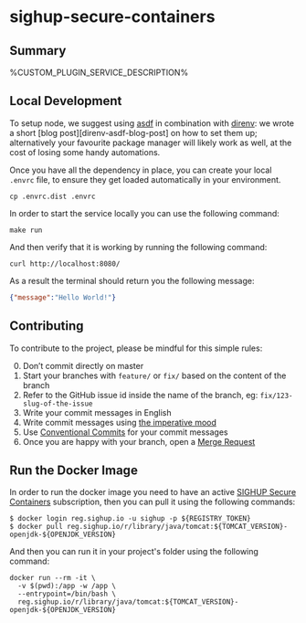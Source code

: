 # sighup-secure-containers

## Summary

%CUSTOM_PLUGIN_SERVICE_DESCRIPTION%

## Local Development

To setup node, we suggest using [asdf][asdf] in combination with [direnv][direnv]: we wrote a short [blog post][direnv-asdf-blog-post] on how to set them up; alternatively your favourite package manager will likely work as well, at the cost of losing some handy automations.

Once you have all the dependency in place, you can create your local `.envrc` file, to ensure they get loaded automatically in your environment.

```shell
cp .envrc.dist .envrc
```

In order to start the service locally you can use the following command:

```shell
make run
```

And then verify that it is working by running the following command:

```shell
curl http://localhost:8080/
```

As a result the terminal should return you the following message:

```json
{"message":"Hello World!"}
```

## Contributing

To contribute to the project, please be mindful for this simple rules:

0. Don’t commit directly on master
0. Start your branches with `feature/` or `fix/` based on the content of the branch
0. Refer to the GitHub issue id inside the name of the branch, eg: `fix/123-slug-of-the-issue`
0. Write your commit messages in English
0. Write commit messages using [the imperative mood][imperative-mood]
0. Use [Conventional Commits][conventional-commits] for your commit messages
0. Once you are happy with your branch, open a [Merge Request][merge-request]

## Run the Docker Image

In order to run the docker image you need to have an active [SIGHUP Secure Containers][sighup-secure-containers] subscription, then you can pull it using the following commands:

```shell
$ docker login reg.sighup.io -u sighup -p ${REGISTRY_TOKEN}
$ docker pull reg.sighup.io/r/library/java/tomcat:${TOMCAT_VERSION}-openjdk-${OPENJDK_VERSION}
```

And then you can run it in your project's folder using the following command:

```shell
docker run --rm -it \
  -v $(pwd):/app -w /app \
  --entrypoint=/bin/bash \
  reg.sighup.io/r/library/java/tomcat:${TOMCAT_VERSION}-openjdk-${OPENJDK_VERSION}
```

[asdf]: https://asdf-vm.com
[conventional-commits]: https://www.conventionalcommits.org/
[direnv]: https://direnv.net
[merge-request]: %GITLAB_BASE_URL%/%CUSTOM_PLUGIN_PROJECT_FULL_PATH%/merge_requests
[sighup-secure-containers]: https://sighup.io/secure-containers
[imperative-mood]: https://en.wikipedia.org/wiki/Imperative_mood

